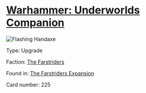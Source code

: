 # [Warhammer: Underworlds Companion](https://guidokessels.github.io/wh-underworlds)

  

![Flashing Handaxe](https://warhammerunderworlds.com/wp-content/uploads/sites/6/2018/03/225_ENG.png)



Type: Upgrade

Faction: [The Farstriders](https://guidokessels.github.io/wh-underworlds/factions/the-farstriders)

Found in: [The Farstriders Expansion](https://guidokessels.github.io/wh-underworlds/locations/the-farstriders-expansion)

Card number: 225
